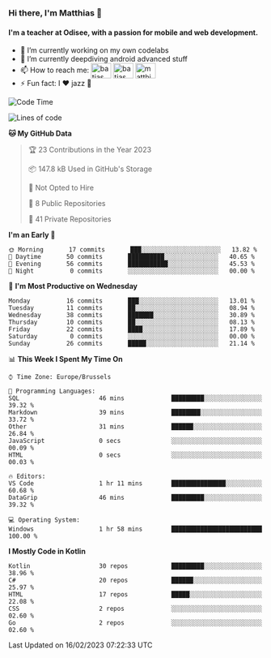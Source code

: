 ### Hi there, I'm Matthias 👋

#### I'm a teacher at Odisee, with a passion for mobile and web development.

- 🔭 I’m currently working on my own codelabs
- 🌱 I’m currently deepdiving android advanced stuff
- 📫 How to reach me: <a href="https://dev.to/batjas" target="_blank"><img align="center" src="https://raw.githubusercontent.com/rahuldkjain/github-profile-readme-generator/master/src/images/icons/Social/devto.svg" alt="batjas" height="30" width="40" /></a>
<a href="https://twitter.com/batjas" target="_blank"><img align="center" src="https://raw.githubusercontent.com/rahuldkjain/github-profile-readme-generator/master/src/images/icons/Social/twitter.svg" alt="batjas" height="30" width="40" /></a>
<a href="https://linkedin.com/in/matthiasdruwé" target="_blank"><img align="center" src="https://raw.githubusercontent.com/rahuldkjain/github-profile-readme-generator/master/src/images/icons/Social/linked-in-alt.svg" alt="matthiasdruwé" height="30" width="40" /></a>
- ⚡ Fun fact: I ❤ jazz 🎷


<!--START_SECTION:waka-->
![Code Time](http://img.shields.io/badge/Code%20Time-651%20hrs%2050%20mins-blue)

![Lines of code](https://img.shields.io/badge/From%20Hello%20World%20I%27ve%20Written-220%20Thousand%20lines%20of%20code-blue)

**🐱 My GitHub Data** 

> 🏆 23 Contributions in the Year 2023
 > 
> 📦 147.8 kB Used in GitHub's Storage 
 > 
> 🚫 Not Opted to Hire
 > 
> 📜 8 Public Repositories 
 > 
> 🔑 41 Private Repositories  
 > 
**I'm an Early 🐤** 

```text
🌞 Morning       17 commits       ███░░░░░░░░░░░░░░░░░░░░░░   13.82 % 
🌆 Daytime       50 commits       ██████████░░░░░░░░░░░░░░░   40.65 % 
🌃 Evening       56 commits       ███████████░░░░░░░░░░░░░░   45.53 % 
🌙 Night          0 commits       ░░░░░░░░░░░░░░░░░░░░░░░░░   00.00 % 

```
📅 **I'm Most Productive on Wednesday** 

```text
Monday          16 commits       ███░░░░░░░░░░░░░░░░░░░░░░   13.01 % 
Tuesday         11 commits       ██░░░░░░░░░░░░░░░░░░░░░░░   08.94 % 
Wednesday       38 commits       ███████░░░░░░░░░░░░░░░░░░   30.89 % 
Thursday        10 commits       ██░░░░░░░░░░░░░░░░░░░░░░░   08.13 % 
Friday          22 commits       ████░░░░░░░░░░░░░░░░░░░░░   17.89 % 
Saturday         0 commits       ░░░░░░░░░░░░░░░░░░░░░░░░░   00.00 % 
Sunday          26 commits       █████░░░░░░░░░░░░░░░░░░░░   21.14 % 

```


📊 **This Week I Spent My Time On** 

```text
⌚︎ Time Zone: Europe/Brussels

💬 Programming Languages: 
SQL                      46 mins             █████████░░░░░░░░░░░░░░░░   39.32 % 
Markdown                 39 mins             ████████░░░░░░░░░░░░░░░░░   33.72 % 
Other                    31 mins             ██████░░░░░░░░░░░░░░░░░░░   26.84 % 
JavaScript               0 secs              ░░░░░░░░░░░░░░░░░░░░░░░░░   00.09 % 
HTML                     0 secs              ░░░░░░░░░░░░░░░░░░░░░░░░░   00.03 % 

🔥 Editors: 
VS Code                  1 hr 11 mins        ███████████████░░░░░░░░░░   60.68 % 
DataGrip                 46 mins             █████████░░░░░░░░░░░░░░░░   39.32 % 

💻 Operating System: 
Windows                  1 hr 58 mins        █████████████████████████   100.00 % 

```

**I Mostly Code in Kotlin** 

```text
Kotlin                   30 repos            █████████░░░░░░░░░░░░░░░░   38.96 % 
C#                       20 repos            ██████░░░░░░░░░░░░░░░░░░░   25.97 % 
HTML                     17 repos            █████░░░░░░░░░░░░░░░░░░░░   22.08 % 
CSS                      2 repos             ░░░░░░░░░░░░░░░░░░░░░░░░░   02.60 % 
Go                       2 repos             ░░░░░░░░░░░░░░░░░░░░░░░░░   02.60 % 

```



 Last Updated on 16/02/2023 07:22:33 UTC
<!--END_SECTION:waka-->
